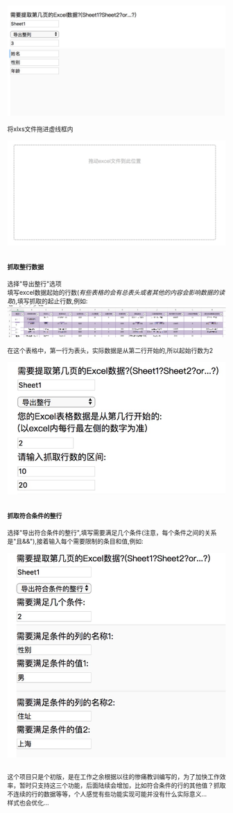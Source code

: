 <!-- # pickExcel


基于某老哥([excel](https://github.com/wwhgtt/excel))已有成果改进的浏览器内javascript提取excel数据的工具，excel→json
<br>

<br>

### 目前已提供的功能
+ 抓取整列数据
+ 抓取整行数据
+ 抓取**符合某些条件**的整行数据
<br>
<br>

### 使用方法
拷贝项目至本地后，在浏览器内打开index.html
<br>
<br>
### 使用配置
所有涉及到数字的地方请填写阿拉伯数字!<br>
所有涉及到数字的地方请填写阿拉伯数字!<br>
所有涉及到数字的地方请填写阿拉伯数字!<br>

<br>
无论使用哪种功能，请先填写需要抓取Excel表格的页码，默认的命名方式为
_sheet1,sheet2,sheet3..._
不排除有些表格自定义了命名，所以请提供页码名称(默认为_sheet1_)
<br>
<br>
#### 抓取整列数据
选择"导出整列"选项<br>
填写需要导出的列数以及每一列的名称,例如:<br><br> -->
!["demo"](https://github.com/wyh369352887/pickExcel/raw/master/image/2.jpg)
<br><br>
将xlxs文件拖进虚线框内<br><br>
![虚线框](https://github.com/wyh369352887/pickExcel/raw/master/image/1.jpg)
<br><br>

#### 抓取整行数据
选择"导出整行"选项<br>
填写excel数据起始的行数(_有些表格的会有总表头或者其他的内容会影响数据的读取_),填写抓取的起止行数,例如:
![demo](https://github.com/wyh369352887/pickExcel/raw/master/image/3.jpg)
<br>
<br>
在这个表格中，第一行为表头，实际数据是从第二行开始的,所以起始行数为2
<br>
<br>
![demo](https://github.com/wyh369352887/pickExcel/raw/master/image/4.jpg)
<br>
<br>

#### 抓取符合条件的整行
选择"导出符合条件的整行",填写需要满足几个条件(注意，每个条件之间的关系是"且&&"),接着输入每个需要限制的条目和值,例如:
<br>
<br>
![demo](https://github.com/wyh369352887/pickExcel/raw/master/image/5.jpg)
<br>
<br>

这个项目只是个初版，是在工作之余根据以往的惨痛教训编写的，为了加快工作效率，暂时只支持这三个功能，后面陆续会增加，比如符合条件的行的其他值？抓取不连续的行的数据等等，个人感觉有些功能实现可能并没有什么实际意义...  <br>样式也会优化...